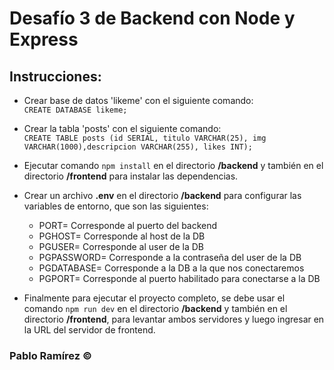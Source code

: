 # Desafío 3 de Backend con Node y Express

## Instrucciones:
- Crear base de datos 'likeme' con el siguiente comando: \
`CREATE DATABASE likeme;`

- Crear la tabla 'posts' con el siguiente comando: \
`CREATE TABLE posts (id SERIAL, titulo VARCHAR(25), img VARCHAR(1000),descripcion VARCHAR(255), likes INT);`

- Ejecutar comando `npm install` en el directorio **/backend** y también en el directorio **/frontend** para instalar las dependencias.

- Crear un archivo **.env** en el directorio **/backend** para configurar las variables de entorno, que son las siguientes:
    - PORT= Corresponde al puerto del backend
    - PGHOST= Corresponde al host de la DB
    - PGUSER= Corresponde al user de la DB
    - PGPASSWORD= Corresponde a la contraseña del user de la DB
    - PGDATABASE= Corresponde a la DB a la que nos conectaremos
    - PGPORT= Corresponde al puerto habilitado para conectarse a la DB

- Finalmente para ejecutar el proyecto completo, se debe usar el comando `npm run dev` en el directorio **/backend** y también en el directorio **/frontend**, para levantar ambos servidores y luego ingresar en la URL del servidor de frontend.

### Pablo Ramírez &copy;